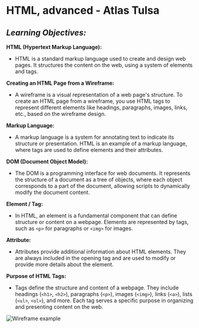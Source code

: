 # HTML, advanced - Atlas Tulsa

## _Learning Objectives:_

**HTML (Hypertext Markup Language):**

- HTML is a standard markup language used to create and design web pages.
  It structures the content on the web, using a system of elements and tags.

**Creating an HTML Page from a Wireframe:**

- A wireframe is a visual representation of a web page's structure.
  To create an HTML page from a wireframe, you use HTML tags to represent different elements like headings, paragraphs, images, links, etc., based on the wireframe design.

**Markup Language:**

- A markup language is a system for annotating text to indicate its structure or presentation.
  HTML is an example of a markup language, where tags are used to define elements and their attributes.

**DOM (Document Object Model):**

- The DOM is a programming interface for web documents.
  It represents the structure of a document as a tree of objects, where each object corresponds to a part of the document, allowing scripts to dynamically modify the document content.

**Element / Tag:**

- In HTML, an element is a fundamental component that can define structure or content on a webpage.
  Elements are represented by tags, such as `<p>` for paragraphs or `<img>` for images.

**Attribute:**

- Attributes provide additional information about HTML elements.
  They are always included in the opening tag and are used to modify or provide more details about the element.

**Purpose of HTML Tags:**

- Tags define the structure and content of a webpage.
  They include headings (`<h1>`, `<h2>`), paragraphs (`<p>`), images (`<img>`), links (`<a>`), lists (`<ul>`, `<ol>`), and more.
  Each tag serves a specific purpose in organizing and presenting content on the web.

![Wireframe example](atlas-web-development/htmladvancedwireframe.jpg)
